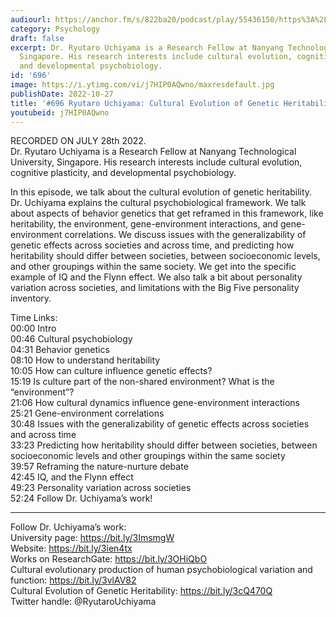 ```yaml
---
audiourl: https://anchor.fm/s/822ba20/podcast/play/55436150/https%3A%2F%2Fd3ctxlq1ktw2nl.cloudfront.net%2Fstaging%2F2022-6-28%2F26af0b0a-fdf9-f55b-9a4d-32379c186bcc.m4a
category: Psychology
draft: false
excerpt: Dr. Ryutaro Uchiyama is a Research Fellow at Nanyang Technological University,
  Singapore. His research interests include cultural evolution, cognitive plasticity,
  and developmental psychobiology.
id: '696'
image: https://i.ytimg.com/vi/j7HIP0AQwno/maxresdefault.jpg
publishDate: 2022-10-27
title: '#696 Ryutaro Uchiyama: Cultural Evolution of Genetic Heritability'
youtubeid: j7HIP0AQwno
---
```

<div class="timelinks">

RECORDED ON JULY 28th 2022.  
Dr. Ryutaro Uchiyama is a Research Fellow at Nanyang Technological University, Singapore. His research interests include cultural evolution, cognitive plasticity, and developmental psychobiology.

In this episode, we talk about the cultural evolution of genetic heritability. Dr. Uchiyama explains the cultural psychobiological framework. We talk about aspects of behavior genetics that get reframed in this framework, like heritability, the environment, gene-environment interactions, and gene-environment correlations. We discuss issues with the generalizability of genetic effects across societies and across time, and predicting how heritability should differ between societies, between socioeconomic levels, and other groupings within the same society. We get into the specific example of IQ and the Flynn effect. We also talk a bit about personality variation across societies, and limitations with the Big Five personality inventory. 

Time Links:  
<time>00:00</time> Intro  
<time>00:46</time> Cultural psychobiology  
<time>04:31</time> Behavior genetics  
<time>08:10</time> How to understand heritability  
<time>10:05</time> How can culture influence genetic effects?  
<time>15:19</time> Is culture part of the non-shared environment? What is the “environment”?  
<time>21:06</time> How cultural dynamics influence gene-environment interactions  
<time>25:21</time> Gene-environment correlations  
<time>30:48</time> Issues with the generalizability of genetic effects across societies and across time  
<time>33:23</time> Predicting how heritability should differ between societies, between socioeconomic levels and other groupings within the same society  
<time>39:57</time> Reframing the nature-nurture debate  
<time>42:45</time> IQ, and the Flynn effect  
<time>49:23</time> Personality variation across societies  
<time>52:24</time> Follow Dr. Uchiyama’s work!

---

Follow Dr. Uchiyama’s work:  
University page: https://bit.ly/3ImsmgW  
Website: https://bit.ly/3ien4tx  
Works on ResearchGate: https://bit.ly/3OHiQbO  
Cultural evolutionary production of human psychobiological variation and function: https://bit.ly/3vlAV82  
Cultural Evolution of Genetic Heritability: https://bit.ly/3cQ470Q  
Twitter handle: @RyutaroUchiyama
</div>

